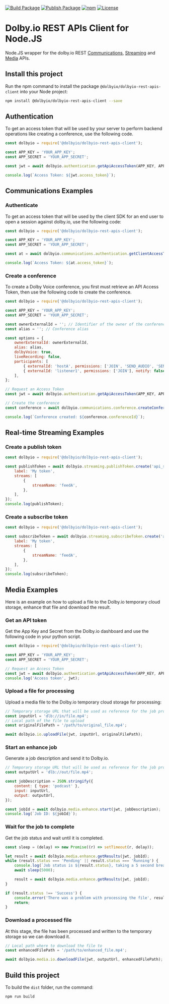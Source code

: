 [![Build Package](https://github.com/DolbyIO/dolbyio-rest-apis-client-node/actions/workflows/build-package.yml/badge.svg)](https://github.com/DolbyIO/dolbyio-rest-apis-client-node/actions/workflows/build-package.yml)
[![Publish Package](https://github.com/DolbyIO/dolbyio-rest-apis-client-node/actions/workflows/publish-package.yml/badge.svg)](https://github.com/DolbyIO/dolbyio-rest-apis-client-node/actions/workflows/publish-package.yml)
[![npm](https://img.shields.io/npm/v/@dolbyio/dolbyio-rest-apis-client)](https://www.npmjs.com/package/@dolbyio/dolbyio-rest-apis-client)
[![License](https://img.shields.io/github/license/DolbyIO/dolbyio-rest-apis-client-node)](LICENSE)

# Dolby.io REST APIs Client for Node.JS

Node.JS wrapper for the dolby.io REST [Communications](https://docs.dolby.io/communications-apis/reference/authentication-api), [Streaming](https://docs.dolby.io/streaming-apis/reference) and [Media](https://docs.dolby.io/media-processing/reference/media-enhance-overview) APIs.

## Install this project

Run the npm command to install the package `@dolbyio/dolbyio-rest-apis-client` into your Node project:

```bash
npm install @dolbyio/dolbyio-rest-apis-client --save
```

## Authentication

To get an access token that will be used by your server to perform backend operations like creating a conference, use the following code.

```javascript
const dolbyio = require('@dolbyio/dolbyio-rest-apis-client');

const APP_KEY = 'YOUR_APP_KEY';
const APP_SECRET = 'YOUR_APP_SECRET';

const jwt = await dolbyio.authentication.getApiAccessToken(APP_KEY, APP_SECRET);

console.log(`Access Token: ${jwt.access_token}`);
```

## Communications Examples

### Authenticate

To get an access token that will be used by the client SDK for an end user to open a session against dolby.io, use the following code:

```javascript
const dolbyio = require('@dolbyio/dolbyio-rest-apis-client');

const APP_KEY = 'YOUR_APP_KEY';
const APP_SECRET = 'YOUR_APP_SECRET';

const at = await dolbyio.communications.authentication.getClientAccessToken(APP_KEY, APP_SECRET);

console.log(`Access Token: ${at.access_token}`);
```

### Create a conference

To create a Dolby Voice conference, you first must retrieve an API Access Token, then use the following code to create the conference.

```javascript
const dolbyio = require('@dolbyio/dolbyio-rest-apis-client');

const APP_KEY = 'YOUR_APP_KEY';
const APP_SECRET = 'YOUR_APP_SECRET';

const ownerExternalId = ''; // Identifier of the owner of the conference
const alias = ''; // Conference alias

const options = {
    ownerExternalId: ownerExternalId,
    alias: alias,
    dolbyVoice: true,
    liveRecording: false,
    participants: [
        { externalId: 'hostA', permissions: ['JOIN', 'SEND_AUDIO', 'SEND_VIDEO'], notify: true },
        { externalId: 'listener1', permissions: ['JOIN'], notify: false },
    ],
};

// Request an Access Token
const jwt = await dolbyio.authentication.getApiAccessToken(APP_KEY, APP_SECRET);

// Create the conference
const conference = await dolbyio.communications.conference.createConference(jwt, options);

console.log(`Conference created: ${conference.conferenceId}`);
```

## Real-time Streaming Examples

### Create a publish token

```javascript
const dolbyio = require('@dolbyio/dolbyio-rest-apis-client');

const publishToken = await dolbyio.streaming.publishToken.create('api_secret', {
    label: 'My token',
    streams: [
        {
            streamName: 'feedA',
        },
    ],
});
console.log(publishToken);
```

### Create a subscribe token

```javascript
const dolbyio = require('@dolbyio/dolbyio-rest-apis-client');

const subscribeToken = await dolbyio.streaming.subscribeToken.create('api_secret', {
    label: 'My token',
    streams: [
        {
            streamName: 'feedA',
        },
    ],
});
console.log(subscribeToken);
```

## Media Examples

Here is an example on how to upload a file to the Dolby.io temporary cloud storage, enhance that file and download the result.

### Get an API token

Get the App Key and Secret from the Dolby.io dashboard and use the following code in your python script.

```javascript
const dolbyio = require('@dolbyio/dolbyio-rest-apis-client');

const APP_KEY = 'YOUR_APP_KEY';
const APP_SECRET = 'YOUR_APP_SECRET';

// Request an Access Token
const jwt = await dolbyio.authentication.getApiAccessToken(APP_KEY, APP_SECRET);
console.log('Access token', jwt);
```

### Upload a file for processing

Upload a media file to the Dolby.io temporary cloud storage for processing:

```javascript
// Temporary storage URL that will be used as reference for the job processing
const inputUrl = 'dlb://in/file.mp4';
// Local path of the file to upload
const originalFilePath = '/path/to/original_file.mp4';

await dolbyio.io.uploadFile(jwt, inputUrl, originalFilePath);
```

### Start an enhance job

Generate a job description and send it to Dolby.io.

```javascript
// Temporary storage URL that will be used as reference for the job processing
const outputUrl = 'dlb://out/file.mp4';

const jobDescription = JSON.stringify({
    content: { type: 'podcast' },
    input: inputUrl,
    output: outputUrl,
});

const jobId = await dolbyio.media.enhance.start(jwt, jobDescription);
console.log(`Job ID: ${jobId}`);
```

### Wait for the job to complete

Get the job status and wait until it is completed.

```javascript
const sleep = (delay) => new Promise((r) => setTimeout(r, delay));

let result = await dolbyio.media.enhance.getResults(jwt, jobId);
while (result.status === 'Pending' || result.status === 'Running') {
    console.log(`Job status is ${result.status}, taking a 5 second break...`);
    await sleep(5000);

    result = await dolbyio.media.enhance.getResults(jwt, jobId);
}

if (result.status !== 'Success') {
    console.error('There was a problem with processing the file', result);
    return;
}
```

### Download a processed file

At this stage, the file has been processed and written to the temporary storage so we can download it.

```javascript
// Local path where to download the file to
const enhancedFilePath = '/path/to/enhanced_file.mp4';

await dolbyio.media.io.downloadFile(jwt, outputUrl, enhancedFilePath);
```

## Build this project

To build the `dist` folder, run the command:

```bash
npm run build
```
